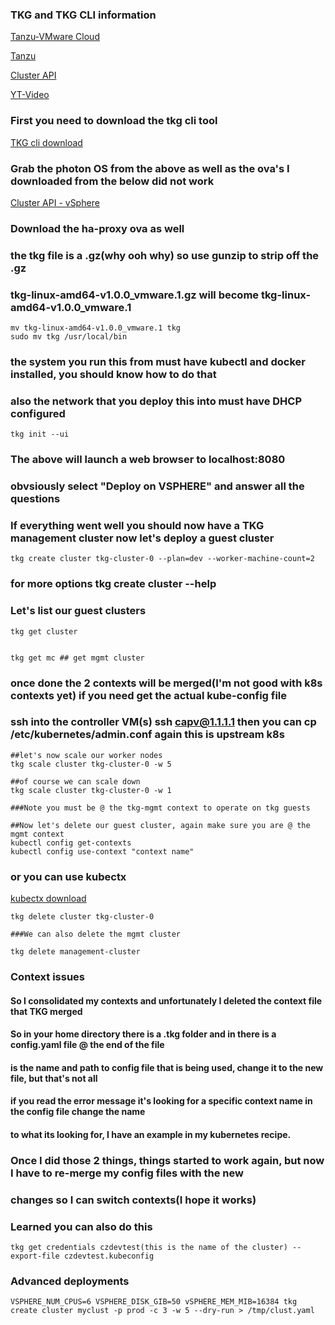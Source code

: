 ### TKG and TKG CLI information

[Tanzu-VMware Cloud](https://www.virtuallyghetto.com/2020/03/sneak-peak-at-deploying-tanzu-kubernetes-grid-plus-on-vsphere-vmware-cloud-on-aws.html)

[Tanzu](https://cloud.vmware.com/community/2020/03/12/containers-kubernetes-vmcaws-tanzu/)

[Cluster API](https://github.com/kubernetes-sigs/cluster-api-provider-vsphere)

[YT-Video](https://www.youtube.com/watch?v=GxvTtf-1mVo)

### First you need to download the tkg cli tool

[TKG cli download](https://my.vmware.com/web/vmware/details?downloadGroup=TKG-100&productId=988&rPId=45068)

### Grab the photon OS from the above as well as the ova's I downloaded from the below did not work

[Cluster API - vSphere](https://github.com/kubernetes-sigs/cluster-api-provider-vsphere)

### Download the ha-proxy ova as well

### the tkg file is a .gz(why ooh why) so use gunzip to strip off the .gz
### tkg-linux-amd64-v1.0.0_vmware.1.gz will become tkg-linux-amd64-v1.0.0_vmware.1

````
mv tkg-linux-amd64-v1.0.0_vmware.1 tkg
sudo mv tkg /usr/local/bin
````

### the system you run this from must have kubectl and docker installed, you should know how to do that
### also the network that you deploy this into must have DHCP configured

````
tkg init --ui
````

### The above will launch a web browser to localhost:8080
### obvsiously select "Deploy on VSPHERE" and answer all the questions

### If everything went well you should now have a TKG management cluster now let's deploy a guest cluster

````
tkg create cluster tkg-cluster-0 --plan=dev --worker-machine-count=2
````

### for more options tkg create cluster --help

### Let's list our guest clusters

````
tkg get cluster


tkg get mc ## get mgmt cluster
````

### once done the 2 contexts will be merged(I'm not good with k8s contexts yet) if you need get the actual kube-config file
### ssh into the controller VM(s) ssh capv@1.1.1.1 then you can cp /etc/kubernetes/admin.conf again this is upstream k8s

````
##let's now scale our worker nodes
tkg scale cluster tkg-cluster-0 -w 5

##of course we can scale down
tkg scale cluster tkg-cluster-0 -w 1

###Note you must be @ the tkg-mgmt context to operate on tkg guests

##Now let's delete our guest cluster, again make sure you are @ the mgmt context
kubectl config get-contexts
kubectl config use-context "context name"
````

### or you can use kubectx
[kubectx download](https://github.com/ahmetb/kubectx)

````
tkg delete cluster tkg-cluster-0

###We can also delete the mgmt cluster

tkg delete management-cluster
````

### Context issues

#### So I consolidated my contexts and unfortunately I deleted the context file that TKG merged
#### So in your home directory there is a .tkg folder and in there is a config.yaml file @ the end of the file
#### is the name and path to config file that is being used, change it to the new file, but that's not all
#### if you read the error message it's looking for a specific context name in the config file change the name
#### to what its looking for, I have an example in my kubernetes recipe.

### Once I did those 2 things, things started to work again, but now I have to re-merge my config files with the new 
### changes so I can switch contexts(I hope it works)


### Learned you can also do this

````
tkg get credentials czdevtest(this is the name of the cluster) --export-file czdevtest.kubeconfig
````

### Advanced deployments

````
VSPHERE_NUM_CPUS=6 VSPHERE_DISK_GIB=50 vSPHERE_MEM_MIB=16384 tkg create cluster myclust -p prod -c 3 -w 5 --dry-run > /tmp/clust.yaml
````





